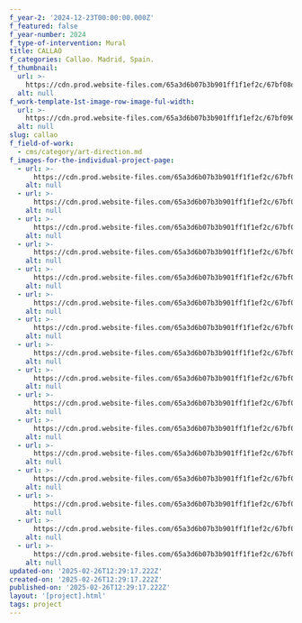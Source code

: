```yaml
---
f_year-2: '2024-12-23T00:00:00.000Z'
f_featured: false
f_year-number: 2024
f_type-of-intervention: Mural
title: CALLAO
f_categories: Callao. Madrid, Spain.
f_thumbnail:
  url: >-
    https://cdn.prod.website-files.com/65a3d6b07b3b901ff1f1ef2c/67bf08d1282870c2ddcc0c98_IMG_2183_.jpg
  alt: null
f_work-template-1st-image-row-image-ful-width:
  url: >-
    https://cdn.prod.website-files.com/65a3d6b07b3b901ff1f1ef2c/67bf0904ee2cfa17b9dea06d_IMG_2035_.jpg
  alt: null
slug: callao
f_field-of-work:
  - cms/category/art-direction.md
f_images-for-the-individual-project-page:
  - url: >-
      https://cdn.prod.website-files.com/65a3d6b07b3b901ff1f1ef2c/67bf0912f633a52786705293_IMG_2002_.jpg
    alt: null
  - url: >-
      https://cdn.prod.website-files.com/65a3d6b07b3b901ff1f1ef2c/67bf091215310afb43b9f0e5_IMG_2008_.jpg
    alt: null
  - url: >-
      https://cdn.prod.website-files.com/65a3d6b07b3b901ff1f1ef2c/67bf0904ee2cfa17b9dea06d_IMG_2035_.jpg
    alt: null
  - url: >-
      https://cdn.prod.website-files.com/65a3d6b07b3b901ff1f1ef2c/67bf0911f9428e628c59eaaa_IMG_2088_.jpg
    alt: null
  - url: >-
      https://cdn.prod.website-files.com/65a3d6b07b3b901ff1f1ef2c/67bf0911e0ef0ae523688d72_IMG_2098_.jpg
    alt: null
  - url: >-
      https://cdn.prod.website-files.com/65a3d6b07b3b901ff1f1ef2c/67bf090f552f59cc44842fed_IMG_2099_.jpg
    alt: null
  - url: >-
      https://cdn.prod.website-files.com/65a3d6b07b3b901ff1f1ef2c/67bf0910ee46661807181f3e_IMG_2105_.jpg
    alt: null
  - url: >-
      https://cdn.prod.website-files.com/65a3d6b07b3b901ff1f1ef2c/67bf0912cd009b21421adf49_IMG_2114_.jpg
    alt: null
  - url: >-
      https://cdn.prod.website-files.com/65a3d6b07b3b901ff1f1ef2c/67bf0910ee46661807181fbc_IMG_2130_.jpg
    alt: null
  - url: >-
      https://cdn.prod.website-files.com/65a3d6b07b3b901ff1f1ef2c/67bf0910ae4bbafffe66ac3c_IMG_2132_.jpg
    alt: null
  - url: >-
      https://cdn.prod.website-files.com/65a3d6b07b3b901ff1f1ef2c/67bf0910e569c1c6905e42a6_IMG_2157_.jpg
    alt: null
  - url: >-
      https://cdn.prod.website-files.com/65a3d6b07b3b901ff1f1ef2c/67bf0911f9428e628c59ea42_IMG_2163_.jpg
    alt: null
  - url: >-
      https://cdn.prod.website-files.com/65a3d6b07b3b901ff1f1ef2c/67bf091276f84fb63148b251_IMG_2172_.jpg
    alt: null
  - url: >-
      https://cdn.prod.website-files.com/65a3d6b07b3b901ff1f1ef2c/67bf08d1282870c2ddcc0c98_IMG_2183_.jpg
    alt: null
  - url: >-
      https://cdn.prod.website-files.com/65a3d6b07b3b901ff1f1ef2c/67bf0910f633a527867050d7_IMG_2184_.jpg
    alt: null
  - url: >-
      https://cdn.prod.website-files.com/65a3d6b07b3b901ff1f1ef2c/67bf0910fd99ab414fac50ad_IMG_2196_.jpg
    alt: null
updated-on: '2025-02-26T12:29:17.222Z'
created-on: '2025-02-26T12:29:17.222Z'
published-on: '2025-02-26T12:29:17.222Z'
layout: '[project].html'
tags: project
---
```



